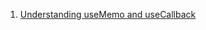 1. [Understanding useMemo and useCallback](https://www.joshwcomeau.com/react/usememo-and-usecallback/)
